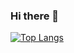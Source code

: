 ### Hi there 👋
<!--![Anurag's GitHub stats](https://github-readme-stats.vercel.app/api?username=dlwltn0430&show_icons=true&theme=radical)-->

[![Top Langs](https://github-readme-stats.vercel.app/api/top-langs/?username=dlwltn0430&langs_count=10&layout=compact&theme=dark)](https://github.com/dlwltn0430/dlwltn0430)


<!--
**dlwltn0430/dlwltn0430** is a ✨ _special_ ✨ repository because its `README.md` (this file) appears on your GitHub profile.

Here are some ideas to get you started:

- 🔭 I’m currently working on ...
- 🌱 I’m currently learning ...
- 👯 I’m looking to collaborate on ...
- 🤔 I’m looking for help with ...
- 💬 Ask me about ...
- 📫 How to reach me: ...
- 😄 Pronouns: ...
- ⚡ Fun fact: ...
-->
